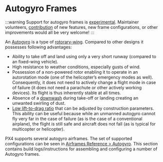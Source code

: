 # Autogyro Frames

<LinkedBadge type="warning" text="Experimental" url="../airframes/#experimental-vehicles"/>

:::warning
Support for autogyro frames is [experimental](../airframes/README.md#experimental-vehicles).
Maintainer volunteers, [contribution](../contribute/README.md) of new features, new frame configurations, or other improvements would all be very welcome!
:::

An [Autogyro](https://en.wikipedia.org/wiki/Autogyro) is a type of [rotorary-wing](https://en.wikipedia.org/wiki/Rotorcraft).
Compared to other designs it possesses following advantages:

- Ability to take off and land using only a very short runway (compared to an fixed-wing vehicle).
- High resistance to weather conditions, especially gusts of wind.
- Possession of a non-powered rotor enabling it to operate in an autorotation mode (one of the helicopter’s emergency modes as well).
  Consequently, it does not need to actively change a flight mode in case of failure (it does not need a parachute or other actively working devices).
  Its flight is thus inherently stable at all times.
- Absence of a [downwash](https://en.wikipedia.org/wiki/Downwash) during take-off or landing creating an unwanted swirling of dust.
- [Low lift-to-drag ratio](https://en.wikipedia.org/wiki/Lift-to-drag_ratio) that can be adjusted by construction parameters.
  This ability can be useful because while an unmanned autogyro cannot fly very far in the case of failure (as is the case of a conventional airplane), the flight is still safe and aircraft does not fall (as is typical for multicopter or helicopter).

PX4 supports several autogyro airframes.
The set of supported configurations can be seen in [Airframes Reference > Autogyro](../airframes/airframe_reference.md#autogyro).
This section contains build logs/instructions for assembling and configuring a number of Autogyro frames.
